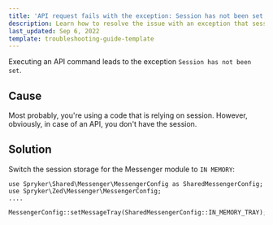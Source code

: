 ```yaml
---
title: 'API request fails with the exception: Session has not been set'
description: Learn how to resolve the issue with an exception that session has not been set.
last_updated: Sep 6, 2022
template: troubleshooting-guide-template
---
```


Executing an API command leads to the exception `Session has not been set`.

## Cause
Most probably, you're using a code that is relying on session. However, obviously, in case of an API, you don't have the session.

## Solution

Switch the session storage for the Messenger module to `IN MEMORY`:

```
use Spryker\Shared\Messenger\MessengerConfig as SharedMessengerConfig;
use Spryker\Zed\Messenger\MessengerConfig;
....

MessengerConfig::setMessageTray(SharedMessengerConfig::IN_MEMORY_TRAY);

```
